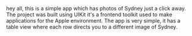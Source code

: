 hey all, this is a simple app which has photos of Sydney just a click away. 
The project was built using UIKit it's a frontend toolkit used to make applications for the Apple environment. 
The app is very simple, it has a table view where each row directs you to a different image of Sydney.
